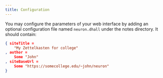 ```yaml
---
title: Configuration
---
```


You may configure the parameters of your web interface by adding an optional configuration file named `neuron.dhall` under the notes directory. It should contain:

```json
{ siteTitle =
    "My Zettelkasten for college"
, author =
    Some "John"
, siteBaseUrl =
    Some "https://somecollege.edu/~john/neuron"
}
```

